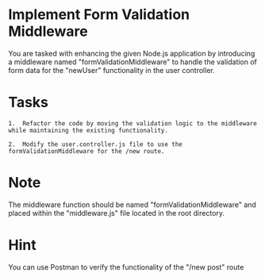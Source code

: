# Implement Form Validation Middleware

You are tasked with enhancing the given Node.js application by introducing a middleware named "formValidationMiddleware" to handle the validation of form data for the "newUser" functionality in the user controller.

# Tasks

    1.  Refactor the code by moving the validation logic to the middleware while maintaining the existing functionality.

    2.  Modify the user.controller.js file to use the formValidationMiddleware for the /new route.

# Note

The middleware function should be named "formValidationMiddleware" and placed within the "middleware.js" file located in the root directory.

# Hint

You can use Postman to verify the functionality of the "/new post" route
